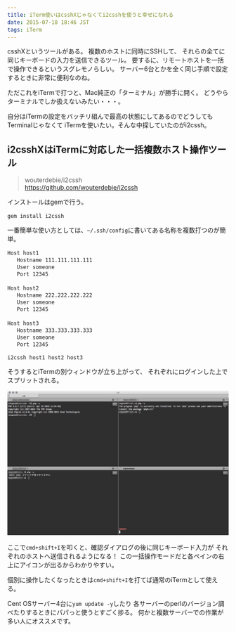 ```yaml
---
title: iTerm使いはcsshXじゃなくてi2csshを使うと幸せになれる
date: 2015-07-18 18:46 JST
tags: iTerm
---
```


csshXというツールがある。
複数のホストに同時にSSHして、
それらの全てに同じキーボードの入力を送信できるツール。
要するに、リモートホストを一括で操作できるというスグレモノらしい。
サーバー6台とかを全く同じ手順で設定するときに非常に便利なのね。

ただこれをiTermで打つと、Mac純正の「ターミナル」が勝手に開く。
どうやらターミナルでしか扱えないみたい・・・。

自分はiTermの設定をバッチリ組んで最高の状態にしてあるのでどうしてもTerminalじゃなくて
iTermを使いたい。そんな中探していたのがi2cssh。

## i2csshXはiTermに対応した一括複数ホスト操作ツール

> wouterdebie/i2cssh  
> https://github.com/wouterdebie/i2cssh

インストールはgemで行う。

```
gem install i2cssh
```

一番簡単な使い方としては、`~/.ssh/config`に書いてある名称を複数打つのが簡単。

```:ssh-config
Host host1
   Hostname 111.111.111.111
   User someone
   Port 12345

Host host2
   Hostname 222.222.222.222
   User someone
   Port 12345

Host host3
   Hostname 333.333.333.333
   User someone
   Port 12345
```

```
i2cssh host1 host2 host3
```

そうするとiTermの別ウィンドウが立ち上がって、
それぞれにログインした上でスプリットされる。

![i2cssh](i2cssh.jpg)

ここで`cmd+shift+I`を叩くと、確認ダイアログの後に同じキーボード入力が
それぞれのホストへ送信されるようになる！
この一括操作モードだと各ペインの右上にアイコンが出るからわかりやすい。

個別に操作したくなったときは`cmd+shift+I`を打てば通常のiTermとして使える。

Cent OSサーバー4台に`yum update -y`したり
各サーバーのperlのバージョン調べたりするときにパパっと使うとすごく捗る。
何かと複数サーバーでの作業が多い人にオススメです。

